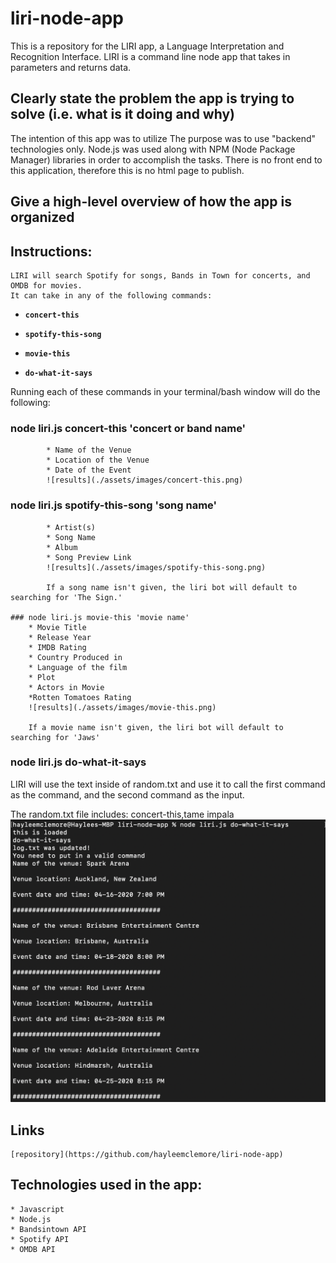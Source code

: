 # liri-node-app

This is a repository for the LIRI app, a Language Interpretation and Recognition Interface. LIRI is a command line node app that takes in parameters and returns data.

## Clearly state the problem the app is trying to solve (i.e. what is it doing and why)
The intention of this app was to utilize 
The purpose was to use "backend" technologies only. Node.js was used along with NPM (Node Package Manager) libraries in order to accomplish the tasks. There is no front end to this application, therefore this is no html page to publish.

## Give a high-level overview of how the app is organized

## Instructions:
    LIRI will search Spotify for songs, Bands in Town for concerts, and OMDB for movies.
    It can take in any of the following commands:

   * **`concert-this`**

   * **`spotify-this-song`**

   * **`movie-this`**

   * **`do-what-it-says`**


   Running each of these commands in your terminal/bash window will do the following:

   ### node liri.js concert-this 'concert or band name'
            * Name of the Venue
            * Location of the Venue
            * Date of the Event
            ![results](./assets/images/concert-this.png)

   ### node liri.js spotify-this-song 'song name'
            * Artist(s)
            * Song Name
            * Album
            * Song Preview Link
            ![results](./assets/images/spotify-this-song.png)

            If a song name isn't given, the liri bot will default to searching for 'The Sign.'  
    
    ### node liri.js movie-this 'movie name'
        * Movie Title
        * Release Year
        * IMDB Rating
        * Country Produced in
        * Language of the film
        * Plot
        * Actors in Movie
        *Rotten Tomatoes Rating
        ![results](./assets/images/movie-this.png)

        If a movie name isn't given, the liri bot will default to searching for 'Jaws'  

   ### node liri.js do-what-it-says

   LIRI will use the text inside of random.txt and use it to call the first command as the command, and the second command as the input.

   The random.txt file includes: concert-this,tame impala
    ![results](./assets/images/do-what-it-says.png)



## Links
    [repository](https://github.com/hayleemclemore/liri-node-app)

## Technologies used in the app:
    * Javascript
    * Node.js
    * Bandsintown API
    * Spotify API
    * OMDB API

